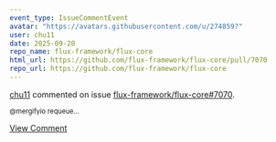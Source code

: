 ```yaml
---
event_type: IssueCommentEvent
avatar: "https://avatars.githubusercontent.com/u/274859?"
user: chu11
date: 2025-09-20
repo_name: flux-framework/flux-core
html_url: https://github.com/flux-framework/flux-core/pull/7070
repo_url: https://github.com/flux-framework/flux-core
---
```


<a href='https://github.com/chu11' target='_blank'>chu11</a> commented on issue <a href='https://github.com/flux-framework/flux-core/pull/7070' target='_blank'>flux-framework/flux-core#7070</a>.

<small>@mergifyio requeue...</small>

<a href='https://github.com/flux-framework/flux-core/pull/7070' target='_blank'>View Comment</a>